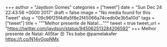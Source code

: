 
+++
author = "Jaydson Gomes"
categories = ["tweet"]
date = "Sun Dec 24 22:43:56 +0000 2017"
draft = false
image = "No media found for this Tweet"
slug = "09c96f25f4dfa5f8e2f45066a74cedb0e3b5a10d"
tags = ["tweet"]
title = """Melhor presente de Natal:..."""
tweet = true
tweet_url = "https://twitter.com/jaydson/status/945062513284206592"
+++
Melhor presente de Natal: AllStar 😍 Tks babe @pamelakafer https://t.co/N14vGopNMx
